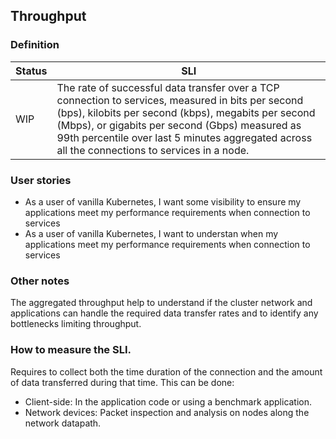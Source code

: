 ## Throughput

### Definition

| Status | SLI |
| --- | --- |
| WIP |The rate of successful data transfer over a TCP connection to services, measured in bits per second (bps), kilobits per second (kbps), megabits per second (Mbps), or gigabits per second (Gbps) measured as 99th percentile over last 5 minutes aggregated across all the connections to services in a node.|

### User stories

- As a user of vanilla Kubernetes, I want some visibility to ensure my applications meet my performance requirements when connection to services
- As a user of vanilla Kubernetes, I want to understan when my applications meet my performance requirements when connection to services

### Other notes

The aggregated throughput help to understand if the cluster network and applications can handle the required data transfer rates and to identify any bottlenecks limiting throughput.

### How to measure the SLI.

Requires to collect both the time duration of the connection and the amount of data transferred during that time. This can be done:

- Client-side: In the application code or using a benchmark application.
- Network devices: Packet inspection and analysis on nodes along the network datapath.

